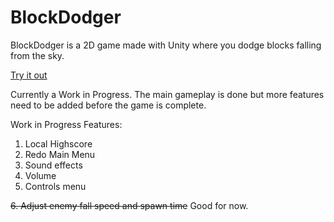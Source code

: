 # BlockDodger
BlockDodger is a 2D game made with Unity where you dodge blocks falling from the sky.

[Try it out](https://jnicol17.github.io/BlockDodger/v1/index.html)

Currently a Work in Progress. The main gameplay is done but more features need to be added before the game is complete.

Work in Progress Features:
1. Local Highscore
2. Redo Main Menu
3. Sound effects
4. Volume
5. Controls menu

~~6. Adjust enemy fall speed and spawn time~~ Good for now.
